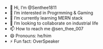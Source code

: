 - 👋 Hi, I’m @Senthee1811
- 👀 I’m interested in Progrmming & Gaming
- 🌱 I’m currently learning MERN stack
- 💞️ I’m looking to collaborate on industrial life
- 📫 How to reach me @sen_thee_007
- 😄 Pronouns: he/him
- ⚡ Fun fact: OverSpeaker 

<!---
Senthee1811/Senthee1811 is a ✨ special ✨ repository because its `README.md` (this file) appears on your GitHub profile.
You can click the Preview link to take a look at your changes.
--->
